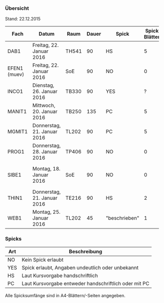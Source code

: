 ### Übersicht
Stand: 22.12.2015

Fach          | Datum                       | Raum  | Dauer | Spick         | Spick Blätter | Spick Seiten  | Hilfsmittel
---           | ---                         | ---   | ---   | ---           | ---           | ---           | ---
DAB1          | Freitag, 22. Januar 2016    | TH541 | 90    | HS            | 5             | 10            | Keine
EFEN1 (muev)  | Freitag, 22. Januar 2016    | SoE   | 90    | NO            | 0             | 0             | Keine
INCO1         | Dienstag, 26. Januar 2016   | TB330 | 90    | YES           | ?             | ?             | Unterlagen, keine el. Hilfsmittel/Bücher ausser TR
MANIT1        | Mittwoch, 20. Januar 2016   | TB250 | 135   | PC            | 5             | 10            | TR, Formelsammlung
MGMIT1        | Donnerstag, 21. Januar 2016 | TL202 | 90    | PC            | 5             | 10            | TR
PROG1         | Donnerstag, 28. Januar 2016 | TP406 | 90    | NO            | 0             | 0             | Keine
SIBE1         | Montag, 18. Januar 2016     | SoE   | 90    | NO            | 0             | 0             | PC, Memory Stick, Gedruckte Unterrichtsmaterialien, Wörter-/Lehrbücher
THIN1         | Donnerstag, 21. Januar 2016 | TE216 | 90    | HS            | 2             | 4             | Keine
WEB1          | Montag, 25. Januar 2016     | TL202 | 45    | "beschrieben" | 1             | 2             | Keine

### Spicks

Art   | Beschreibung
---   | ---
NO    | Kein Spick erlaubt
YES   | Spick erlaubt, Angaben undeutlich oder unbekannt
HS    | Laut Kursvorgabe handschriftlich
PC    | Laut Kursvorgabe entweder handschriftlich oder mit PC

Alle Spicksumfänge sind in A4-Blättern/-Seiten angegeben.
